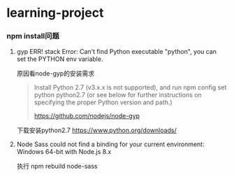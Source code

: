 # learning-project

### npm install问题
1. gyp ERR! stack Error: Can't find Python executable "python", you can set the PYTHON env variable.

    原因看node-gyp的安装需求
    >Install Python 2.7 (v3.x.x is not supported), and run npm config set python python2.7 (or see below for further instructions on specifying the proper Python version and path.)
    >
    >https://github.com/nodejs/node-gyp

    下载安装python2.7 https://www.python.org/downloads/
    
1. Node Sass could not find a binding for your current environment: Windows 64-bit with Node.js 8.x

    执行
    npm rebuild node-sass
